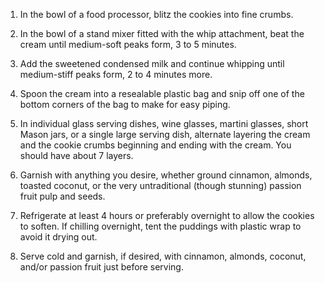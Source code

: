 
1. In the bowl of a food processor, blitz the cookies into fine crumbs.

2. In the bowl of a stand mixer fitted with the whip attachment, beat the cream until medium-soft peaks form, 3 to 5 minutes.

3. Add the sweetened condensed milk and continue whipping until medium-stiff peaks form, 2 to 4 minutes more.

4. Spoon the cream into a resealable plastic bag and snip off one of the bottom corners of the bag to make for easy piping.

5. In individual glass serving dishes, wine glasses, martini glasses, short Mason jars, or a single large serving dish, alternate layering the cream and the cookie crumbs beginning and ending with the cream. You should have about 7 layers.

6. Garnish with anything you desire, whether ground cinnamon, almonds, toasted coconut, or the very untraditional (though stunning) passion fruit pulp and seeds.

7. Refrigerate at least 4 hours or preferably overnight to allow the cookies to soften. If chilling overnight, tent the puddings with plastic wrap to avoid it drying out.

8. Serve cold and garnish, if desired, with cinnamon, almonds, coconut, and/or passion fruit just before serving.
